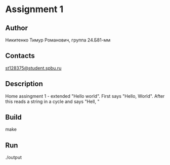 # Assignment 1
## Author
Никитенко Тимур Романович, группа 24.Б81-мм
## Contacts
st128375@student.spbu.ru
## Description
Home assingment 1 - extended "Hello world". First says "Hello, World". After this reads a string in a cycle and says "Hell, <string>"
## Build
make
## Run
./output

